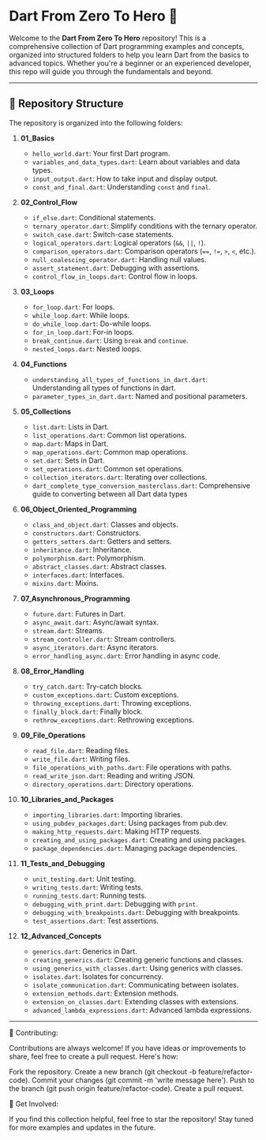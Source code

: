 # Dart From Zero To Hero 🚀

Welcome to the **Dart From Zero To Hero** repository! This is a comprehensive collection of Dart programming examples and concepts, organized into structured folders to help you learn Dart from the basics to advanced topics. Whether you're a beginner or an experienced developer, this repo will guide you through the fundamentals and beyond.

---

## 📁 Repository Structure

The repository is organized into the following folders:

1. **01_Basics**  
   - `hello_world.dart`: Your first Dart program.
   - `variables_and_data_types.dart`: Learn about variables and data types.
   - `input_output.dart`: How to take input and display output.
   - `const_and_final.dart`: Understanding `const` and `final`.

2. **02_Control_Flow**  
   - `if_else.dart`: Conditional statements.
   - `ternary_operator.dart`: Simplify conditions with the ternary operator.
   - `switch_case.dart`: Switch-case statements.
   - `logical_operators.dart`: Logical operators (`&&`, `||`, `!`).
   - `comparison_operators.dart`: Comparison operators (`==`, `!=`, `>`, `<`, etc.).
   - `null_coalescing_operator.dart`: Handling null values.
   - `assert_statement.dart`: Debugging with assertions.
   - `control_flow_in_loops.dart`: Control flow in loops.

3. **03_Loops**  
   - `for_loop.dart`: For loops.
   - `while_loop.dart`: While loops.
   - `do_while_loop.dart`: Do-while loops.
   - `for_in_loop.dart`: For-in loops.
   - `break_continue.dart`: Using `break` and `continue`.
   - `nested_loops.dart`: Nested loops.

4. **04_Functions**  
   - `understanding_all_types_of_functions_in_dart.dart`: Understanding all types of functions in dart. 
   - `parameter_types_in_dart.dart`: Named and positional parameters.

5. **05_Collections**  
   - `list.dart`: Lists in Dart.
   - `list_operations.dart`: Common list operations.
   - `map.dart`: Maps in Dart.
   - `map_operations.dart`: Common map operations.
   - `set.dart`: Sets in Dart.
   - `set_operations.dart`: Common set operations.
   - `collection_iterators.dart`: Iterating over collections.
   - `dart_complete_type_conversion_masterclass.dart`: Comprehensive guide to converting between all Dart data types

6. **06_Object_Oriented_Programming**  
   - `class_and_object.dart`: Classes and objects.
   - `constructors.dart`: Constructors.
   - `getters_setters.dart`: Getters and setters.
   - `inheritance.dart`: Inheritance.
   - `polymorphism.dart`: Polymorphism.
   - `abstract_classes.dart`: Abstract classes.
   - `interfaces.dart`: Interfaces.
   - `mixins.dart`: Mixins.

7. **07_Asynchronous_Programming**  
   - `future.dart`: Futures in Dart.
   - `async_await.dart`: Async/await syntax.
   - `stream.dart`: Streams.
   - `stream_controller.dart`: Stream controllers.
   - `async_iterators.dart`: Async iterators.
   - `error_handling_async.dart`: Error handling in async code.

8. **08_Error_Handling**  
   - `try_catch.dart`: Try-catch blocks.
   - `custom_exceptions.dart`: Custom exceptions.
   - `throwing_exceptions.dart`: Throwing exceptions.
   - `finally_block.dart`: Finally block.
   - `rethrow_exceptions.dart`: Rethrowing exceptions.

9. **09_File_Operations**  
   - `read_file.dart`: Reading files.
   - `write_file.dart`: Writing files.
   - `file_operations_with_paths.dart`: File operations with paths.
   - `read_write_json.dart`: Reading and writing JSON.
   - `directory_operations.dart`: Directory operations.

10. **10_Libraries_and_Packages**  
    - `importing_libraries.dart`: Importing libraries.
    - `using_pubdev_packages.dart`: Using packages from pub.dev.
    - `making_http_requests.dart`: Making HTTP requests.
    - `creating_and_using_packages.dart`: Creating and using packages.
    - `package_dependencies.dart`: Managing package dependencies.

11. **11_Tests_and_Debugging**  
    - `unit_testing.dart`: Unit testing.
    - `writing_tests.dart`: Writing tests.
    - `running_tests.dart`: Running tests.
    - `debugging_with_print.dart`: Debugging with `print`.
    - `debugging_with_breakpoints.dart`: Debugging with breakpoints.
    - `test_assertions.dart`: Test assertions.

12. **12_Advanced_Concepts**  
    - `generics.dart`: Generics in Dart.
    - `creating_generics.dart`: Creating generic functions and classes.
    - `using_generics_with_classes.dart`: Using generics with classes.
    - `isolates.dart`: Isolates for concurrency.
    - `isolate_communication.dart`: Communicating between isolates.
    - `extension_methods.dart`: Extension methods.
    - `extension_on_classes.dart`: Extending classes with extensions.
    - `advanced_lambda_expressions.dart`: Advanced lambda expressions.

---
🌱 Contributing:

Contributions are always welcome! If you have ideas or improvements to share, feel free to create a pull request. Here's how:

Fork the repository. Create a new branch (git checkout -b feature/refactor-code). Commit your changes (git commit -m 'write message here'). Push to the branch (git push origin feature/refactor-code). Create a pull request.

📣 Get Involved:

If you find this collection helpful, feel free to star the repository! Stay tuned for more examples and updates in the future.
